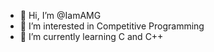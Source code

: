 - 👋 Hi, I’m @IamAMG
- 👀 I’m interested in Competitive Programming
- 🌱 I’m currently learning C and C++
  

<!---
IamAMG/IamAMG is a ✨ special ✨ repository because its `README.md` (this file) appears on your GitHub profile.
You can click the Preview link to take a look at your changes.
--->
